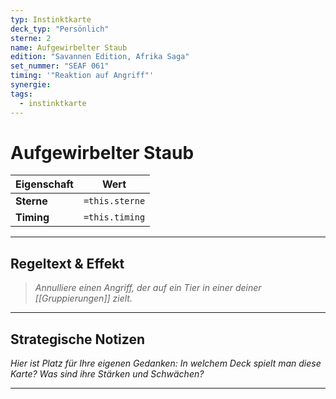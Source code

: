 ```yaml
---
typ: Instinktkarte
deck_typ: "Persönlich"
sterne: 2
name: Aufgewirbelter Staub
edition: "Savannen Edition, Afrika Saga"
set_nummer: "SEAF 061"
timing: '"Reaktion auf Angriff"'
synergie: 
tags:
  - instinktkarte
---
```


# Aufgewirbelter Staub

| Eigenschaft | Wert |
|---|---|
| **Sterne** | `=this.sterne` |
| **Timing** | `=this.timing` |

---
## Regeltext & Effekt

> *Annulliere einen Angriff, der auf ein Tier in einer deiner [[Gruppierungen]] zielt.*

---
## Strategische Notizen

*Hier ist Platz für Ihre eigenen Gedanken: In welchem Deck spielt man diese Karte? Was sind ihre Stärken und Schwächen?*

---
